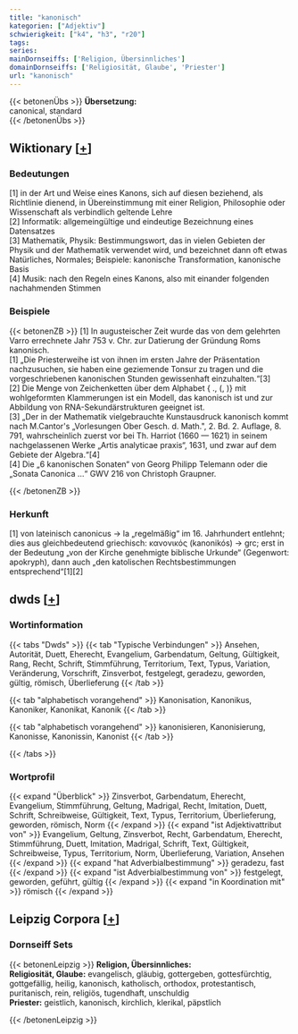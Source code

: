 ```yaml
---
title: "kanonisch"
kategorien: ["Adjektiv"]
schwierigkeit: ["k4", "h3", "r20"]
tags:
series:
mainDornseiffs: ['Religion, Übersinnliches']
domainDornseiffs: ['Religiosität, Glaube', 'Priester']
url: "kanonisch"
---
```


{{< betonenÜbs >}}
**Übersetzung:**  
canonical, standard  
{{< /betonenÜbs >}}

## Wiktionary [[+](https://de.wiktionary.org/wiki/kanonisch)]

### Bedeutungen
[1] in der Art und Weise eines Kanons, sich auf diesen beziehend, als Richtlinie dienend, in Übereinstimmung mit einer Religion, Philosophie oder Wissenschaft als verbindlich geltende Lehre  
[2] Informatik: allgemeingültige und eindeutige Bezeichnung eines Datensatzes  
[3] Mathematik, Physik: Bestimmungswort, das in vielen Gebieten der Physik und der Mathematik verwendet wird, und bezeichnet dann oft etwas Natürliches, Normales; Beispiele: kanonische Transformation, kanonische Basis  
[4] Musik: nach den Regeln eines Kanons, also mit einander folgenden nachahmenden Stimmen  

### Beispiele
{{< betonenZB >}}
[1] In augusteischer Zeit wurde das von dem gelehrten Varro errechnete Jahr 753 v. Chr. zur Datierung der Gründung Roms kanonisch.  
[1] „Die Priesterweihe ist von ihnen im ersten Jahre der Präsentation nachzusuchen, sie haben eine geziemende Tonsur zu tragen und die vorgeschriebenen kanonischen Stunden gewissenhaft einzuhalten.“[3]  
[2] Die Menge von Zeichenketten über dem Alphabet { ., (, )} mit wohlgeformten Klammerungen ist ein Modell, das kanonisch ist und zur Abbildung von RNA-Sekundärstrukturen geeignet ist.  
[3] „Der in der Mathematik vielgebrauchte Kunstausdruck kanonisch kommt nach M.Cantor's „Vorlesungen Ober Gesch. d. Math.", 2. Bd. 2. Auflage, 8. 791, wahrscheinlich zuerst vor bei Th. Harriot (1660 — 1621) in seinem nachgelassenen Werke „Artis analyticae praxis“, 1631, und zwar auf dem Gebiete der Algebra.“[4]  
[4] Die „6 kanonischen Sonaten“ von Georg Philipp Telemann oder die „Sonata Canonica …“ GWV 216 von Christoph Graupner.  

{{< /betonenZB >}}
### Herkunft
[1] von lateinisch canonicus → la „regelmäßig“ im 16. Jahrhundert entlehnt; dies aus gleichbedeutend griechisch: κανονικός (kanonikós) → grc; erst in der Bedeutung „von der Kirche genehmigte biblische Urkunde“ (Gegenwort: apokryph), dann auch „den katolischen Rechtsbestimmungen entsprechend“[1][2]  



## dwds [[+](https://www.dwds.de/wb/kanonisch)]

### Wortinformation
{{< tabs "Dwds" >}}
{{< tab "Typische Verbindungen" >}}
Ansehen, Autorität, Duett, Eherecht, Evangelium, Garbendatum, Geltung, Gültigkeit, Rang, Recht, Schrift, Stimmführung, Territorium, Text, Typus, Variation, Veränderung, Vorschrift, Zinsverbot, festgelegt, geradezu, geworden, gültig, römisch, Überlieferung
{{< /tab >}}

{{< tab "alphabetisch vorangehend" >}}
Kanonisation, Kanonikus, Kanoniker, Kanonikat, Kanonik
{{< /tab >}}

{{< tab "alphabetisch vorangehend" >}}
kanonisieren, Kanonisierung, Kanonisse, Kanonissin, Kanonist
{{< /tab >}}

{{< /tabs >}}

### Wortprofil
{{< expand "Überblick" >}} Zinsverbot, Garbendatum, Eherecht, Evangelium, Stimmführung, Geltung, Madrigal, Recht, Imitation, Duett, Schrift, Schreibweise, Gültigkeit, Text, Typus, Territorium, Überlieferung, geworden, römisch, Norm {{< /expand >}}
{{< expand "ist Adjektivattribut von" >}} Evangelium, Geltung, Zinsverbot, Recht, Garbendatum, Eherecht, Stimmführung, Duett, Imitation, Madrigal, Schrift, Text, Gültigkeit, Schreibweise, Typus, Territorium, Norm, Überlieferung, Variation, Ansehen {{< /expand >}}
{{< expand "hat Adverbialbestimmung" >}} geradezu, fast {{< /expand >}}
{{< expand "ist Adverbialbestimmung von" >}} festgelegt, geworden, geführt, gültig {{< /expand >}}
{{< expand "in Koordination mit" >}} römisch {{< /expand >}}

## Leipzig Corpora [[+](https://corpora.uni-leipzig.de/en/res?word=kanonisch&corpusId=deu_newscrawl-public_2018)]

### Dornseiff Sets
{{< betonenLeipzig >}}
**Religion, Übersinnliches:**  
**Religiosität, Glaube:** evangelisch, gläubig, gottergeben, gottesfürchtig, gottgefällig, heilig, kanonisch, katholisch, orthodox, protestantisch, puritanisch, rein, religiös, tugendhaft, unschuldig  
**Priester:** geistlich, kanonisch, kirchlich, klerikal, päpstlich  

{{< /betonenLeipzig >}}
